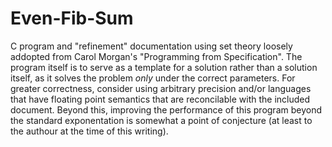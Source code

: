 # Even-Fib-Sum
C program and "refinement" documentation using set theory loosely addopted from Carol Morgan's  "Programming from Specification".
The program itself is to serve as a template for a solution rather than a solution itself, as it solves the problem *only* under the correct parameters.
For greater correctness, consider using arbitrary precision and/or languages that have floating point semantics that are reconcilable with the included document.
Beyond this, improving the performance of this program beyond the standard exponentation is somewhat a point of conjecture (at least to the 
authour at the time of this writing).
